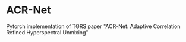 # ACR-Net
Pytorch implementation of TGRS paper "ACR-Net: Adaptive Correlation Refined Hyperspectral Unmixing"
